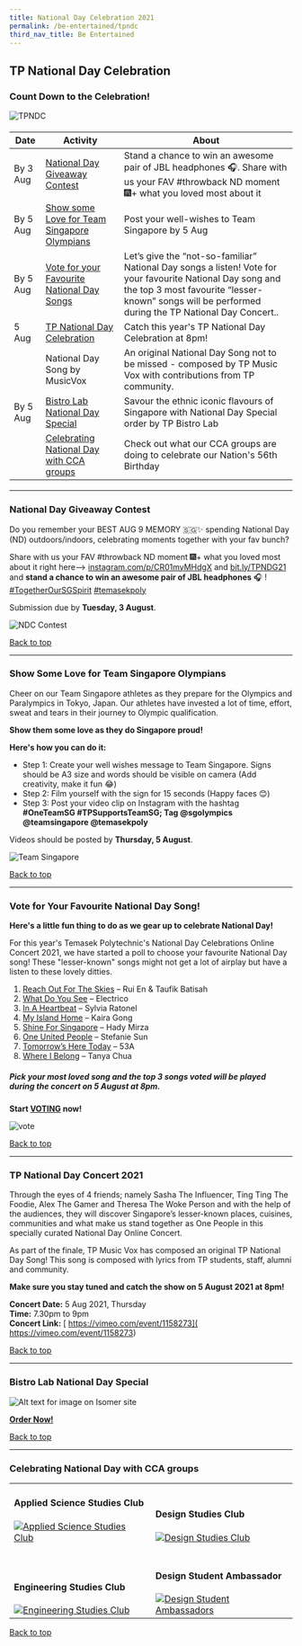 ```yaml
---
title: National Day Celebration 2021
permalink: /be-entertained/tpndc
third_nav_title: Be Entertained
---
```

<script src="https://assets.dcube.cloud/scripts/wogaa.js"></script>
## TP National Day Celebration

### Count Down to the Celebration!

![TPNDC](/images/BeEntertained-NDCMain.png)

<h4>
<table>
   <thead>
      <tr>
         <th>Date</th>
          <th>Activity</th>
           <th> About</th>
      </tr>
   </thead>
   <tbody>
			 <tr>
				  <td>By 3 Aug</td>
				 <td><a href="#contest">National Day Giveaway Contest</a></td>
         <td>Stand a chance to win an awesome pair of JBL headphones 🎧. Share with us your FAV #throwback ND moment 🎆+ what you loved most about it</td>
      </tr>
			 <tr>
         <td>By 5 Aug</td>
				 <td><a href="#olympics">Show some Love for Team Singapore Olympians</a></td>
         <td>Post your well-wishes to Team Singapore by 5 Aug</td>
      </tr>
       <tr>
         <td>By 5 Aug</td>
					<td><a href="#vote">Vote for your Favourite National Day Songs</a></td>
         <td>Let’s give the “not-so-familiar” National Day songs a listen! Vote for your favourite National Day song and the top 3 most favourite “lesser-known” songs will be performed during the TP National Day Concert..</td>
      </tr>
       <tr>
         <td>5 Aug</td>
				 <td><a href="#tpndc">TP National Day Celebration</a></td>
         <td>Catch this year's TP National Day Celebration at 8pm! </td>
      </tr>
      <tr>
         <td></td>
				<td>National Day Song by MusicVox</td>
         <td>An original National Day Song not to be missed - composed by TP Music Vox with contributions from TP community.</td>
      </tr>
			<tr>
         <td>By 5 Aug</td>
				 <td><a href="#bistro">Bistro Lab National Day Special</a></td>
         <td>Savour the ethnic iconic flavours of Singapore with National Day Special order by TP Bistro Lab </td>
      </tr>
		 <tr>
         <td></td>
				 <td><a href="#cca">Celebrating National Day with CCA groups </a></td>
         <td>Check out what our CCA groups are doing to celebrate our Nation's 56th Birthday </td>
      </tr>
	 	   </tbody>
</table>
	</h4>

---
<h3><a id="contest"></a>National Day Giveaway Contest</h3>

Do you remember your BEST AUG 9 MEMORY 🇸🇬✨ spending National Day (ND) outdoors/indoors, celebrating moments together with your fav bunch?

Share with us your FAV #throwback ND moment 🎆+ what you loved most about it right here—> [instagram.com/p/CR01myMHdgX](https://www.instagram.com/p/CR01myMHdgX/)  and [bit.ly/TPNDG21](https://forms.office.com/pages/responsepage.aspx?id=8JupJXKOKkeuUK373w328SpPXyip9RNIgWn2YZaGPP9UNERPS05QMDY5TVZFUDQ4R0JBNDlNVDQ4UC4u) and **stand a chance to win an awesome pair of JBL headphones** 🎧 ! [#TogetherOurSGSpirit](https://www.instagram.com/explore/tags/togetheroursgspirit/) [#temasekpoly](https://www.instagram.com/explore/tags/temasekpoly/)
 
Submission due by **Tuesday, 3 August**.

![NDC Contest](/images/BeEntertained-NDCcontest.png)

<a href="#top">Back to top</a>

---
<h3><a id="olympics"></a>Show Some Love for Team Singapore Olympians</h3>

Cheer on our Team Singapore athletes as they prepare for the Olympics and Paralympics in Tokyo, Japan. Our athletes have invested a lot of time, effort, sweat and tears in their journey to Olympic qualification. 

**Show them some love as they do Singapore proud!**
 
**Here's how you can do it:**

* Step 1: Create your well wishes message to Team Singapore. Signs should be A3 size and words should be visible on camera (Add creativity, make it fun 😂)  
* Step 2: Film yourself with the sign for 15 seconds (Happy faces 😊)  
* Step 3: Post your video clip on Instagram with the hashtag **#OneTeamSG #TPSupportsTeamSG; Tag @sgolympics @teamsingapore @temasekpoly**
 
Videos should be posted by **Thursday, 5 August**.

![Team Singapore](/images/BeEntertained-NDColympics.png)

<a href="#top">Back to top</a>


---
<h3><a id="vote"></a>Vote for Your Favourite National Day Song!</h3>

**Here's a little fun thing to do as we gear up to celebrate National Day!** 

For this year's Temasek Polytechnic's National Day Celebrations Online Concert 2021, we have started a poll to choose your favourite National Day song! These "lesser-known" songs might not get a lot of airplay but have a listen to these lovely ditties. 

1. [Reach Out For The Skies](https://youtu.be/ic3SXtPzeMQ) – Rui En & Taufik Batisah
2. [What Do You See](https://youtu.be/GKAMTOx0nNw) – Electrico
3. [In A Heartbeat](https://youtu.be/VIgoiKKa9_E) – Sylvia Ratonel
4. [My Island Home](https://youtu.be/Hx10V0syxXw) – Kaira Gong
5. [Shine For Singapore](https://youtu.be/GzxCnqozyK8) – Hady Mirza
6. [One United People](https://youtu.be/Nqi8zKh2a7k) – Stefanie Sun
7. [Tomorrow’s Here Today](https://youtu.be/rwoJuT76nb8) – 53A
8. [Where I Belong](https://youtu.be/jUf-5W6AKes) – Tanya Chua

##### Pick your most loved song and the top 3 songs voted will be played during the concert on 5 August at 8pm. 

**Start [VOTING](https://www.menti.com/arspjsmhjb) now!**

![vote](/images/BeEntertained-NDC-QRvote.jpeg)


<a href="#top">Back to top</a>

---
<h3><a id="tpndc"></a>TP National Day Concert 2021</h3>

Through the eyes of 4 friends; namely Sasha The Influencer, Ting Ting The Foodie, Alex The Gamer and Theresa The Woke Person and with the help of the audiences, they will discover Singapore’s lesser-known places, cuisines, communities and what make us stand together as One People in this specially curated National Day Online Concert.

As part of the finale, TP Music Vox has composed an original TP National Day Song! This song is composed with lyrics from TP students, staff, alumni and community. 

**Make sure you stay tuned and catch the show on 5 August 2021 at 8pm!**

**Concert Date:**  5 Aug 2021, Thursday  
**Time:** 7.30pm to 9pm  
**Concert Link:** [ https://vimeo.com/event/1158273]( https://vimeo.com/event/1158273)

<a href="#top">Back to top</a>

---
<h3><a id="bistro"></a>Bistro Lab National Day Special</h3>

![Alt text for image on Isomer site](/images/BeEntertained-NDCbistro.png)

 [**Order Now!**](https://bistrolabnationalday.questionpro.com/)

<a href="#top">Back to top</a>

---
<h3><a id="cca"></a>Celebrating National Day with CCA groups</h3>

<div>
    <table>
        <tr>
             <td style="width:49%; vertical-align:bottom; border:none"><h4>Applied Science Studies Club</h4>
                <a href="{{site.baseurl}}/p10/ascsc/#ascNDC">
                    <image src="{{site.baseurl}}/images/CCA_ascsc.jpg" style="display:block;margin-left:auto;margin-right:auto;" alt="Applied Science Studies Club">
                    </image>
                </a>
            </td>
           <td style="width:49%; vertical-align:bottom; border:none"><br><h4>Design Studies Club</h4>
                <a href="{{site.baseurl}}/p10/dsc/#dscNDC">
                    <image src="{{site.baseurl}}/images/CCA_dsc.jpg" style="display:block;margin-left:auto;margin-right:auto;" alt="Design Studies Club">
                    </image>
                </a>
            </td>
			</tr>
			<tr>
            <td style="width:49%; vertical-align:bottom; border:none"><br><h4>Engineering Studies Club</h4>
                <a href="{{site.baseurl}}/p10/esc/#engNDC">
                    <image src="{{site.baseurl}}/images/CCA_esc.jpg" style="display:block;margin-left:auto;margin-right:auto;" alt="Engineering Studies Club">
                    </image>
                </a>
            </td>
            <td style="width:49%; vertical-align:bottom; border:none"><br><h4>Design Student Ambassador</h4>
               <a href="{{site.baseurl}}/interest_groups/design_ambassadors/#dsaNDC">
                    <image src="{{site.baseurl}}/images/CCA_design_ambassadors.jpg" style="display:block;margin-left:auto;margin-right:auto;" alt="Design Student Ambassadors">
                    </image>
                </a>
            </td>
             </tr>
    </table>
</div>






<a href="#top">Back to top</a>